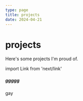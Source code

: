 ```yaml
---
type: page
title: projects
date: 2024-04-21
---
```


# projects

Here's some projects I'm proud of.

import Link from 'next/link'



##### ggggg

<Link
  href={{
    pathname: 'gay',
  }}
>
  gay
</Link> 
